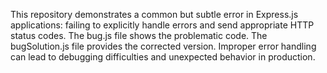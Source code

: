 This repository demonstrates a common but subtle error in Express.js applications: failing to explicitly handle errors and send appropriate HTTP status codes.  The bug.js file shows the problematic code. The bugSolution.js file provides the corrected version.  Improper error handling can lead to debugging difficulties and unexpected behavior in production.